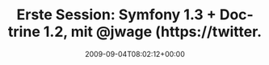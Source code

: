 ---
retweeted: false
source: <a href="http://twitter.com" rel="nofollow">Twitter Web Client</a>
entities:
  hashtags: []
  symbols: []
  user_mentions:
  - name: Jonathan H. Wage
    screen_name: jwage
    indices:
    - '47'
    - '53'
    id_str: '8150902'
    id: '8150902'
  urls: []
display_text_range:
- '0'
- '61'
favorite_count: '0'
id_str: '3752901508'
truncated: false
retweet_count: '0'
id: '3752901508'
created_at: Fri Sep 04 08:02:12 +0000 2009
favorited: false
full_text: 'Erste Session: Symfony 1.3 + Doctrine 1.2, mit [@jwage](https://twitter.com/jwage).
  Wehee!'
lang: de
tags:
- pesos/twitter
date: '2009-09-04T08:02:12+00:00'
src: https://twitter.com/bascht/status/3752901508
original_url: https://twitter.com/bascht/status/3752901508
type: twitter_tweet
text: 'Erste Session: Symfony 1.3 + Doctrine 1.2, mit [@jwage](https://twitter.com/jwage).
  Wehee!'
title: 'Erste Session: Symfony 1.3 + Doctrine 1.2, mit @jwage (https://twitter.'

---